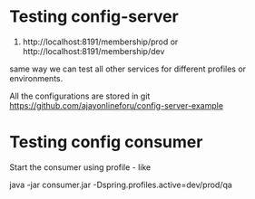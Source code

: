 Testing config-server
========================

1. http://localhost:8191/membership/prod or http://localhost:8191/membership/dev

same way we can test all other services for different profiles or environments.

All the configurations are stored in git https://github.com/ajayonlineforu/config-server-example


Testing config consumer
=========================

Start the consumer using profile - like 

java -jar consumer.jar -Dspring.profiles.active=dev/prod/qa
